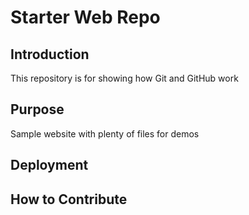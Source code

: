 # Starter Web Repo

## Introduction

This repository is for showing how Git and GitHub work

## Purpose

Sample website with plenty of files for demos

## Deployment

## How to Contribute 
